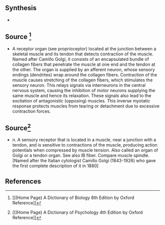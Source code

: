 ## Synthesis
- 
## Source [^1]
- A receptor organ (see proprioceptor) located at the junction between a skeletal muscle and its tendon that detects contraction of the muscle. Named after Camillo Golgi, it consists of an encapsulated bundle of collagen fibers that penetrate the muscle at one end and the tendon at the other. The organ is supplied by an afferent neuron, whose sensory endings (dendrites) wrap around the collagen fibers. Contraction of the muscle causes stretching of the collagen fibers, which stimulates the sensory neuron. This relays signals via interneurons in the central nervous system, causing the inhibition of motor neurons supplying the same muscle and hence its relaxation. These signals also lead to the excitation of antagonistic (opposing) muscles. This inverse myotatic response protects muscles from tearing or detachment due to excessive contraction forces.
## Source[^2]
- $n$. A sensory receptor that is located in a muscle, near a junction with a tendon, and is sensitive to contractions of the muscle, producing action potentials when compressed by muscle tension. Also called an organ of Golgi or a tendon organ. See also IB fiber. Compare muscle spindle. \[Named after the Italian cytologist Camillo Golgi (1843-1926) who gave the first complete description of it in 1880]
## References

[^1]: [[(Home Page) A Dictionary of Biology 8th Edition by Oxford Reference]]
[^2]: [[(Home Page) A Dictionary of Psychology 4th Edition by Oxford Reference]]